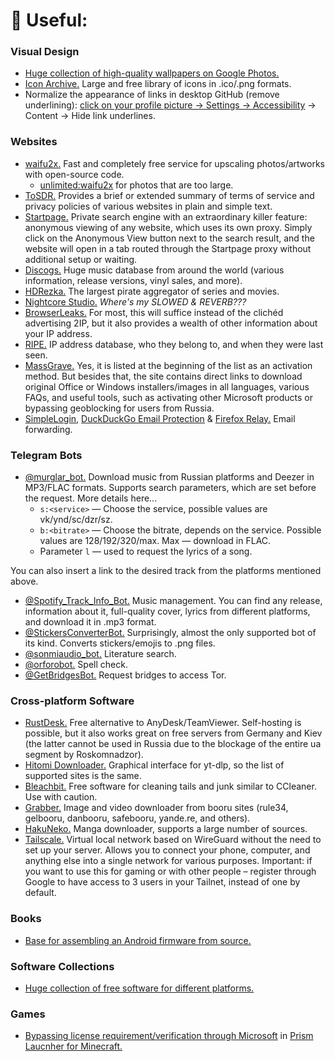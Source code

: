 # 🌠 Useful:

### Visual Design

* [Huge collection of high-quality wallpapers on Google Photos.](https://photos.google.com/share/AF1QipOIcbtWWVSIYkq21nNYNLOwzCdIhQWlJetX2qT-5XZMQuKinJa8pyboRc9j-gL2aA?pli=1&key=OXI4MUxma3dHUEtoMFJIOEMwQ1JBYWFVY0sxQVZR)
* [Icon Archive.](https://iconarchive.com/) Large and free library of icons in .ico/.png formats.
* Normalize the appearance of links in desktop GitHub (remove underlining): [click on your profile picture → Settings → Accessibility](https://github.com/settings/accessibility) → Content → Hide link underlines.

### Websites

* [waifu2x.](https://waifu2x.udp.jp/) Fast and completely free service for upscaling photos/artworks with open-source code.
  * [unlimited:waifu2x](https://unlimited.waifu2x.net/) for photos that are too large.
* [ToSDR.](https://tosdr.org/) Provides a brief or extended summary of terms of service and privacy policies of various websites in plain and simple text.
* [Startpage.](https://startpage.com/) Private search engine with an extraordinary killer feature: anonymous viewing of any website, which uses its own proxy. Simply click on the Anonymous View button next to the search result, and the website will open in a tab routed through the Startpage proxy without additional setup or waiting.
* [Discogs.](https://discogs.com/) Huge music database from around the world (various information, release versions, vinyl sales, and more).
* [HDRezka.](https://hdrezka.co/) The largest pirate aggregator of series and movies.
* [Nightcore Studio.](https://nightcore.studio/) *Where's my SLOWED & REVERB???*
* [BrowserLeaks.](https://browserleaks.com/ip) For most, this will suffice instead of the clichéd advertising 2IP, but it also provides a wealth of other information about your IP address.
* [RIPE.](https://apps.db.ripe.net/db-web-ui/query) IP address database, who they belong to, and when they were last seen.
* [MassGrave.](https://massgrave.dev) Yes, it is listed at the beginning of the list as an activation method. But besides that, the site contains direct links to download original Office or Windows installers/images in all languages, various FAQs, and useful tools, such as activating other Microsoft products or bypassing geoblocking for users from Russia.
* [SimpleLogin,](https://simplelogin.io/) [DuckDuckGo Email Protection](https://duckduckgo.com/email/) & [Firefox Relay.](https://relay.firefox.com/) Email forwarding.

### Telegram Bots

* [@murglar_bot.](https://t.me/murglar_bot) Download music from Russian platforms and Deezer in MP3/FLAC formats. Supports search parameters, which are set before the request. More details here...
  * `s:<service>` — Choose the service, possible values are vk/ynd/sc/dzr/sz.
  * `b:<bitrate>` — Choose the bitrate, depends on the service. Possible values are 128/192/320/max. Max — download in FLAC.
  * Parameter `l` — used to request the lyrics of a song.

You can also insert a link to the desired track from the platforms mentioned above.

* [@Spotify_Track_Info_Bot.](https://t.me/Spotify_Track_Info_Bot) Music management. You can find any release, information about it, full-quality cover, lyrics from different platforms, and download it in .mp3 format.
* [@StickersConverterBot.](https://t.me/StickersConverterBot) Surprisingly, almost the only supported bot of its kind. Converts stickers/emojis to .png files.
* [@sonmiaudio_bot.](https://t.me/sonmiaudio_boy) Literature search.
* [@orforobot.](https://https://t.me/orforobot) Spell check.
* [@GetBridgesBot.](https://t.me/GetBridgesBot) Request bridges to access Tor.

### Cross-platform Software
* [RustDesk.](https://rustdesk.com/) Free alternative to AnyDesk/TeamViewer. Self-hosting is possible, but it also works great on free servers from Germany and Kiev (the latter cannot be used in Russia due to the blockage of the entire ua segment by Roskomnadzor).
* [Hitomi Downloader.](https://github.com/KurtBestor/Hitomi-Downloader) Graphical interface for yt-dlp, so the list of supported sites is the same.
* [Bleachbit.](https://bleachbit.org/) Free software for cleaning tails and junk similar to CCleaner. Use with caution.
* [Grabber.](https://github.com/Bionus/imgbrd-grabber) Image and video downloader from booru sites (rule34, gelbooru, danbooru, safebooru, yande.re, and others).
* [HakuNeko.](https://hakuneko.download/) Manga downloader, supports a large number of sources.
* [Tailscale.](https://tailscale.com/) Virtual local network based on WireGuard without the need to set up your server. Allows you to connect your phone, computer, and anything else into a single network for various purposes. Important: if you want to use this for gaming or with other people – register through Google to have access to 3 users in your Tailnet, instead of one by default.

### Books
* [Base for assembling an Android firmware from source.](https://roker2.github.io/BookAboutBuilding/)

### Software Collections
* [Huge collection of free software for different platforms.](https://github.com/paulaime/awesome-privacy)

### Games
* [Bypassing license requirement/verification through Microsoft](https://github.com/antunnitraj/Prism-Launcher-PolyMC-Offline-Bypass) in [Prism Laucnher for Minecraft.](https://github.com/PrismLauncher/PrismLauncher)
